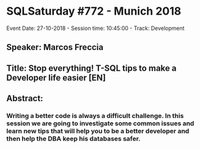 # SQLSaturday #772 - Munich 2018
Event Date: 27-10-2018 - Session time: 10:45:00 - Track: Development
## Speaker: Marcos Freccia
## Title: Stop everything! T-SQL tips to make a Developer life easier [EN]
## Abstract:
### Writing a better code is always a difficult challenge. In this session we are going to investigate some common issues and learn new tips that will help you to be a better developer and then help the DBA keep his databases safer.
